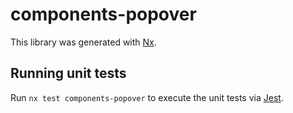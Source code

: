 # components-popover

This library was generated with [Nx](https://nx.dev).

## Running unit tests

Run `nx test components-popover` to execute the unit tests via [Jest](https://jestjs.io).
